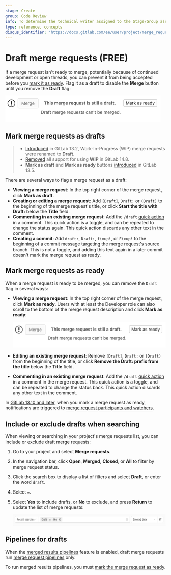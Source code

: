 ```yaml
---
stage: Create
group: Code Review
info: To determine the technical writer assigned to the Stage/Group associated with this page, see https://about.gitlab.com/handbook/engineering/ux/technical-writing/#assignments
type: reference, concepts
disqus_identifier: 'https://docs.gitlab.com/ee/user/project/merge_requests/work_in_progress_merge_requests.html'
---
```


# Draft merge requests **(FREE)**

If a merge request isn't ready to merge, potentially because of continued development
or open threads, you can prevent it from being accepted before you
[mark it as ready](#mark-merge-requests-as-ready). Flag it as a draft to disable
the **Merge** button until you remove the **Draft** flag:

![Blocked Merge Button](img/draft_blocked_merge_button_v13_10.png)

## Mark merge requests as drafts

> - [Introduced](https://gitlab.com/gitlab-org/gitlab/-/issues/32692) in GitLab 13.2, Work-In-Progress (WIP) merge requests were renamed to **Draft**.
> - [Removed](https://gitlab.com/gitlab-org/gitlab/-/issues/228685) all support for using **WIP** in GitLab 14.8.
> - **Mark as draft** and **Mark as ready** buttons [introduced](https://gitlab.com/gitlab-org/gitlab/-/issues/227421) in GitLab 13.5.

There are several ways to flag a merge request as a draft:

- **Viewing a merge request**: In the top right corner of the merge request, click **Mark as draft**.
- **Creating or editing a merge request**: Add `[Draft]`, `Draft:` or `(Draft)` to
  the beginning of the merge request's title, or click **Start the title with Draft:**
  below the **Title** field.
- **Commenting in an existing merge request**: Add the `/draft`
  [quick action](../quick_actions.md#issues-merge-requests-and-epics)
  in a comment. This quick action is a toggle, and can be repeated to change the status
  again. This quick action discards any other text in the comment.
- **Creating a commit**: Add `draft:`, `Draft:`, `fixup!`, or `Fixup!` to the
  beginning of a commit message targeting the merge request's source branch. This
  is not a toggle, and adding this text again in a later commit doesn't mark the
  merge request as ready.

## Mark merge requests as ready

When a merge request is ready to be merged, you can remove the `Draft` flag in several ways:

- **Viewing a merge request**: In the top right corner of the merge request, click **Mark as ready**.
  Users with at least the Developer role
  can also scroll to the bottom of the merge request description and click **Mark as ready**:

  ![Mark as ready](img/draft_blocked_merge_button_v13_10.png)

- **Editing an existing merge request**: Remove `[Draft]`, `Draft:` or `(Draft)`
  from the beginning of the title, or click **Remove the Draft: prefix from the title**
  below the **Title** field.
- **Commenting in an existing merge request**: Add the `/draft`
  [quick action](../quick_actions.md#issues-merge-requests-and-epics)
  in a comment in the merge request. This quick action is a toggle, and can be repeated
  to change the status back. This quick action discards any other text in the comment.

In [GitLab 13.10 and later](https://gitlab.com/gitlab-org/gitlab/-/issues/15332),
when you mark a merge request as ready, notifications are triggered to
[merge request participants and watchers](../../profile/notifications.md#notifications-on-issues-merge-requests-and-epics).

## Include or exclude drafts when searching

When viewing or searching in your project's merge requests list, you can include or exclude
draft merge requests:

1. Go to your project and select **Merge requests**.
1. In the navigation bar, click **Open**, **Merged**, **Closed**, or **All** to
   filter by merge request status.
1. Click the search box to display a list of filters and select **Draft**, or
   enter the word `draft`.
1. Select `=`.
1. Select **Yes** to include drafts, or **No** to exclude, and press **Return**
   to update the list of merge requests:

   ![Filter draft merge requests](img/filter_draft_merge_requests_v13_10.png)

## Pipelines for drafts

When the [merged results pipelines](../../../ci/pipelines/merged_results_pipelines.md)
feature is enabled, draft merge requests run
[merge request pipelines](../../../ci/pipelines/merge_request_pipelines.md) only.

To run merged results pipelines, you must
[mark the merge request as ready](#mark-merge-requests-as-ready).

<!-- ## Troubleshooting

Include any troubleshooting steps that you can foresee. If you know beforehand what issues
one might have when setting this up, or when something is changed, or on upgrading, it's
important to describe those, too. Think of things that may go wrong and include them here.
This is important to minimize requests for support, and to avoid doc comments with
questions that you know someone might ask.

Each scenario can be a third-level heading, e.g. `### Getting error message X`.
If you have none to add when creating a doc, leave this section in place
but commented out to help encourage others to add to it in the future. -->
